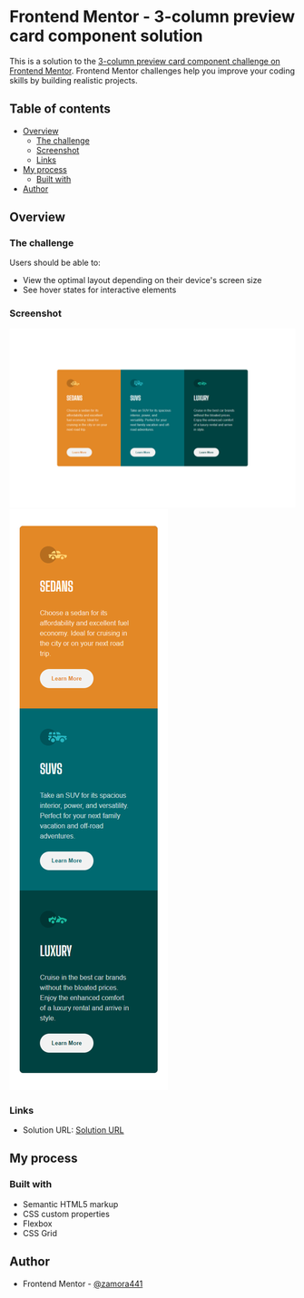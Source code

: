 # Frontend Mentor - 3-column preview card component solution

This is a solution to the
[3-column preview card component challenge on Frontend Mentor](https://www.frontendmentor.io/challenges/3column-preview-card-component-pH92eAR2-).
Frontend Mentor challenges help you improve your coding skills by building
realistic projects.

## Table of contents

-   [Overview](#overview)
    -   [The challenge](#the-challenge)
    -   [Screenshot](#screenshot)
    -   [Links](#links)
-   [My process](#my-process)
    -   [Built with](#built-with)
-   [Author](#author)

## Overview

### The challenge

Users should be able to:

-   View the optimal layout depending on their device's screen size
-   See hover states for interactive elements

### Screenshot

![](./screenshots/3-column-preview-card-component-desktop.png)
![](./screenshots/3-column-preview-card-component-mobile.png)

### Links

-   Solution URL: [Solution URL](https://your-solution-url.com)

## My process

### Built with

-   Semantic HTML5 markup
-   CSS custom properties
-   Flexbox
-   CSS Grid

## Author

-   Frontend Mentor -
    [@zamora441](https://www.frontendmentor.io/profile/zamora441)
